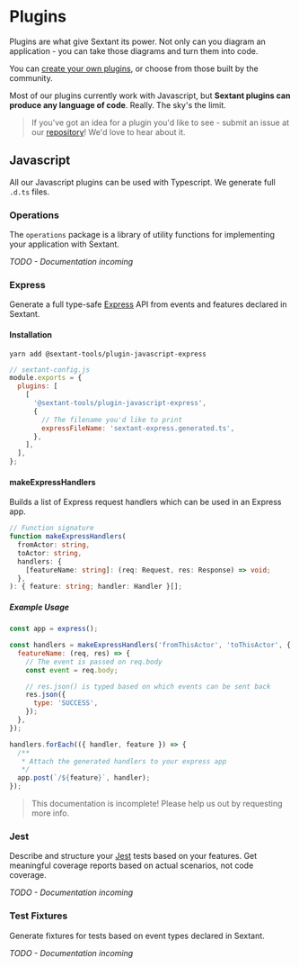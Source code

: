 # Plugins

Plugins are what give Sextant its power. Not only can you diagram an application - you can take those diagrams and turn them into code.

You can [create your own plugins](advanced#creating-a-plugin), or choose from those built by the community.

Most of our plugins currently work with Javascript, but **Sextant plugins can produce any language of code**. Really. The sky's the limit.

> If you've got an idea for a plugin you'd like to see - submit an issue at our [repository](https://github.com/mattpocock/sextant)! We'd love to hear about it.

## Javascript

All our Javascript plugins can be used with Typescript. We generate full `.d.ts` files.

### Operations

The `operations` package is a library of utility functions for implementing your application with Sextant.

_TODO - Documentation incoming_

### Express

Generate a full type-safe [Express](https://expressjs.com/) API from events and features declared in Sextant.

#### Installation

`yarn add @sextant-tools/plugin-javascript-express`

```js
// sextant-config.js
module.exports = {
  plugins: [
    [
      '@sextant-tools/plugin-javascript-express',
      {
        // The filename you'd like to print
        expressFileName: 'sextant-express.generated.ts',
      },
    ],
  ],
};
```

#### makeExpressHandlers

Builds a list of Express request handlers which can be used in an Express app.

```ts
// Function signature
function makeExpressHandlers(
  fromActor: string,
  toActor: string,
  handlers: {
    [featureName: string]: (req: Request, res: Response) => void;
  },
): { feature: string; handler: Handler }[];
```

##### Example Usage

```js
const app = express();

const handlers = makeExpressHandlers('fromThisActor', 'toThisActor', {
  featureName: (req, res) => {
    // The event is passed on req.body
    const event = req.body;

    // res.json() is typed based on which events can be sent back
    res.json({
      type: 'SUCCESS',
    });
  },
});

handlers.forEach(({ handler, feature }) => {
  /**
   * Attach the generated handlers to your express app
   */
  app.post(`/${feature}`, handler);
});
```

> This documentation is incomplete! Please help us out by requesting more info.

### Jest

Describe and structure your [Jest](https://jestjs.io/) tests based on your features. Get meaningful coverage reports based on actual scenarios, not code coverage.

_TODO - Documentation incoming_

### Test Fixtures

Generate fixtures for tests based on event types declared in Sextant.

_TODO - Documentation incoming_

